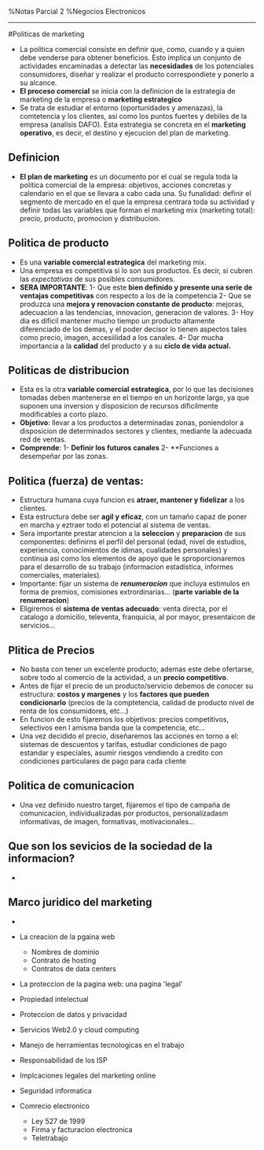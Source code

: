 %Notas Parcial 2
%Negocios Electronicos

- - -

#Politicas de marketing

- La politica comercial consiste en definir que, como, cuando y a quien debe venderse para obtener beneficios. Esto implica un conjunto de actividades encaminadas a detectar las __necesidades__ de los potenciales consumidores, diseñar y realizar el producto correspondiete y ponerlo a su alcance.
- **El proceso comercial** se inicia con la definicion de la estrategia de marketing de la empresa o **marketing estrategico**
- Se trata de estudiar el entorno (oportunidades y amenazas), la comtetencia y los clientes, asi como los puntos fuertes y debiles de la empresa (analisis DAFO). Esta estrategia se concreta en el **marketing operativo**, es decir, el destino y ejecucion del plan de marketing.

## Definicion

- **El plan de marketing** es un documento por el cual se regula toda la politica comercial de la empresa: objetivos, acciones concretas y calendario en el que se llevara a cabo cada una. Su funalidad: definir el segmento de mercado en el que la empresa centrara toda su actividad y definir todas las variables que forman el marketing mix (marketing total): precio, producto, promocion y distribucion.

## Politica de producto

- Es una **variable comercial estrategica** del marketing mix.
- Una empresa es competitiva si lo son sus productos. Es decir, si cubren las *expectativas* de sus posibles consumidores.
- **SERA IMPORTANTE**:
    1- Que este **bien definido y presente una serie de ventajas competitivas** con respecto a los de la competencia
    2- Que se produzca una **mejora y renovacion constante de producto**: mejoras, adecuacion a las tendencias, innovacion, generacion de valores.
    3- Hoy dia es dificil mantener mucho tiempo un producto altamente diferenciado de los demas, y el poder decisor lo tienen aspectos tales como precio, imagen, accesiilidad a los canales.
    4- Dar mucha importancia a la **calidad** del producto y a su **ciclo de vida actual.**

## Politicas de distribucion

- Esta es la otra **variable comercial estrategica**, por lo que las decisiones tomadas deben mantenerse en el tiempo en un horizonte largo, ya que suponen una inversion y disposicion de recursos dificilmente modificables a corto plazo.
- **Objetivo**: llevar a los productos a determinadas zonas, poniendolor a disposicion de determinados sectores y clientes, mediante la adecuada red de ventas.
- **Comprende**:
    1- **Definir los futuros canales**
    2- **Funciones a desempeñar por las zonas. 

## Politica (fuerza) de ventas:

- Estructura humana cuya funcion es **atraer, mantener y fidelizar** a los clientes.
- Esta estructura debe ser **agil y eficaz**, con un tamaño capaz de poner en marcha y eztraer todo el potencial al sistema de ventas.
- Sera importante prestar atencion a la **seleccion** y **preparacion** de sus componentes: definirns el perfil del personal (edad, nivel de estudios, experiencia, conocimientos de idimas, cualidades personales) y continua asi como los elementos de apoyo que le sproporcionaremos para el desarrollo de su trabajo (informacion estadistica, informes comerciales, materiales).
- Importante: fijar un sistema de ***renumeracion*** que incluya estimulos en forma de premios, comisiones extrordinarias... (**parte variable de la renumeracion**)
- Eligiremos el **sistema de ventas adecuado**: venta directa, por el catalogo a domicilio, televenta, franquicia, al por mayor, presentaicon de servicios...

## Plitica de Precios

- No basta con tener un excelente producto; ademas este debe ofertarse, sobre todo al comercio de la actividad, a un **precio competitivo**.
- Antes de fijar el precio de un producto/servicio debemos de conocer su estructura: **costos y margenes** y los **factores que pueden condicionarlo** (precios de la comptetencia, calidad de producto nivel de renta de los consumidores, etc...)
- En funcion de esto fijaremos los objetivos: precios competitivos, selectivos een l amisma banda que la competencia, etc...
- Una vez decidido el precio, diseñaremos las acciones en torno a el: sistemas de descuentos y tarifas, estudiar condiciones de pago estandar y especiales, asumir riesgos vendiendo a credito con condiciones particulares de pago para cada cliente

## Politica de comunicacion

- Una vez definido nuestro target, fijaremos el tipo de campaña de comunicacion, individualizadas por productos, personalizadasm informativas, de imagen, formativas, motivacionales...

## Que son los sevicios de la sociedad de la informacion?

- 


## Marco juridico del marketing
- 

- La creacion de la pgaina web
    - Nombres de dominio
    - Contrato de hosting
    - Contratos de data centers
- La proteccion de la pagina web:  una pagina 'legal'
- Propiedad intelectual
- Proteccion de datos y privacidad
- Servicios Web2.0 y cloud computing
- Manejo de herramientas tecnologicas en el trabajo
- Responsabilidad de los ISP
- Implcaciones legales del marketing online
- Seguridad informatica
- Comrecio electronico
    - Ley 527 de 1999
    - Firma y facturacion electronica
    - Teletrabajo



